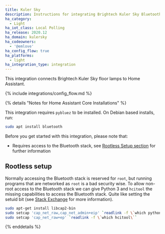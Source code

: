 ```yaml
---
title: Kuler Sky
description: Instructions for integrating Brightech Kuler Sky Bluetooth floor lamps with Home Assistant.
ha_category:
  - Light
ha_iot_class: Local Polling
ha_release: 2020.12
ha_domain: kulersky
ha_codeowners:
  - '@emlove'
ha_config_flow: true
ha_platforms:
  - light
ha_integration_type: integration
---
```


This integration connects Brightech Kuler Sky floor lamps to Home Assistant.

{% include integrations/config_flow.md %}

{% details "Notes for Home Assistant Core Installations" %}

This integration requires `pybluez` to be installed. On Debian based installs, run:

```bash
sudo apt install bluetooth
```

Before you get started with this integration, please note that:

- Requires access to the Bluetooth stack, see [Rootless Setup section](#rootless-setup) for further information

## Rootless setup

Normally accessing the Bluetooth stack is reserved for `root`, but running programs that are networked as `root` is a bad security wise. To allow non-root access to the Bluetooth stack we can give Python 3 and `hcitool` the missing capabilities to access the Bluetooth stack. Quite like setting the setuid bit (see [Stack Exchange](https://unix.stackexchange.com/questions/96106/bluetooth-le-scan-as-non-root) for more information).

```bash
sudo apt-get install libcap2-bin
sudo setcap 'cap_net_raw,cap_net_admin+eip' `readlink -f \`which python3\``
sudo setcap 'cap_net_raw+ep' `readlink -f \`which hcitool\``
```

{% enddetails %}
